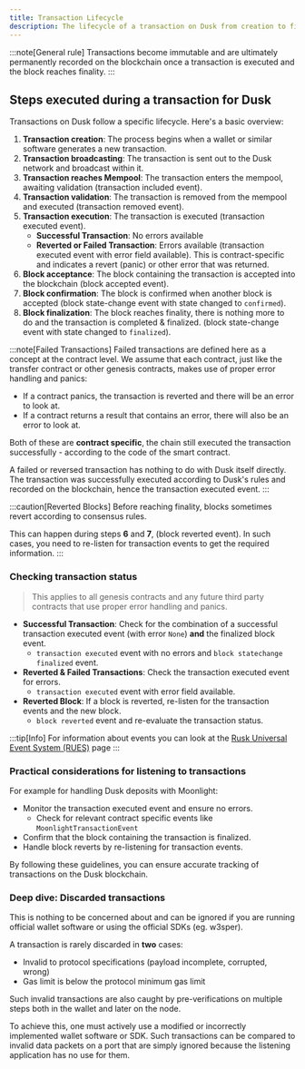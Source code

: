 ```yaml
---
title: Transaction Lifecycle
description: The lifecycle of a transaction on Dusk from creation to finalization
---
```

:::note[General rule]
Transactions become immutable and are ultimately permanently recorded on the blockchain once a transaction is executed and the block reaches finality.
:::

## Steps executed during a transaction for Dusk


Transactions on Dusk follow a specific lifecycle. Here's a basic overview:

1. **Transaction creation**: The process begins when a wallet or similar software generates a new transaction.
2. **Transaction broadcasting**: The transaction is sent out to the Dusk network and broadcast within it.
3. **Transaction reaches Mempool**: The transaction enters the mempool, awaiting validation (transaction included event).
4. **Transaction validation**: The transaction is removed from the mempool and executed (transaction removed event).
5. **Transaction execution**: The transaction is executed (transaction executed event).
   - **Successful Transaction**: No errors available
   - **Reverted or Failed Transaction**: Errors available (transaction executed event with error field available). This is contract-specific and indicates a revert (panic) or other error that was returned.
6. **Block acceptance**: The block containing the transaction is accepted into the blockchain (block accepted event).
7. **Block confirmation**: The block is confirmed when another block is accepted (block state-change event with state changed to `confirmed`).
8. **Block finalization**: The block reaches finality, there is nothing more to do and the transaction is completed & finalized. (block state-change event with state changed to `finalized`).

:::note[Failed Transactions]
Failed transactions are defined here as a concept at the contract level. We assume that each contract, just like the transfer contract or other genesis contracts, makes use of proper error handling and panics:

- If a contract panics, the transaction is reverted and there will be an error to look at.
- If a contract returns a result that contains an error, there will also be an error to look at.

Both of these are **contract specific**, the chain still executed the transaction successfully - according to the code of the smart contract.

A failed or reversed transaction has nothing to do with Dusk itself directly. The transaction was successfully executed according to Dusk's rules and recorded on the blockchain, hence the transaction executed event.
:::

:::caution[Reverted Blocks]
Before reaching finality, blocks sometimes revert according to consensus rules.

This can happen during steps **6** and **7**, (block reverted event). In such cases, you need to re-listen for transaction events to get the required information.
:::

### Checking transaction status
> This applies to all genesis contracts and any future third party contracts that use proper error handling and panics.
- **Successful Transaction**: Check for the combination of a successful transaction executed event (with error `None`) **and** the finalized block event.
  - `transaction executed` event with no errors and `block statechange` `finalized` event.
- **Reverted & Failed Transactions**: Check the transaction executed event for errors.
  - `transaction executed` event with error field available.
- **Reverted Block**: If a block is reverted, re-listen for the transaction events and the new block.
  - `block reverted` event and re-evaluate the transaction status.

:::tip[Info]
For information about events you can look at the [Rusk Universal Event System (RUES)](/developer/integrations/rues) page
:::

### Practical considerations for listening to transactions
For example for handling Dusk deposits with Moonlight:
- Monitor the transaction executed event and ensure no errors.
   - Check for relevant contract specific events like `MoonlightTransactionEvent`
- Confirm that the block containing the transaction is finalized.
- Handle block reverts by re-listening for transaction events.

By following these guidelines, you can ensure accurate tracking of transactions on the Dusk blockchain.

### Deep dive: Discarded transactions

This is nothing to be concerned about and can be ignored if you are running official wallet software or using the official SDKs (eg. w3sper).

A transaction is rarely discarded in **two** cases:
- Invalid to protocol specifications (payload incomplete, corrupted, wrong)
- Gas limit is below the protocol minimum gas limit

Such invalid transactions are also caught by pre-verifications on multiple steps both in the wallet and later on the node.

To achieve this, one must actively use a modified or incorrectly implemented wallet software or SDK. Such transactions can be compared to invalid data packets on a port that are simply ignored because the listening application has no use for them.

